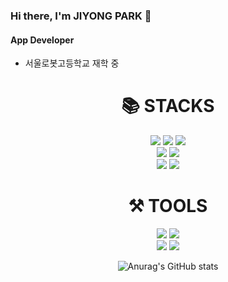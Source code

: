 ### Hi there, I'm JIYONG PARK 👋 

#### App Developer
* 서울로봇고등학교 재학 중

<div align=center><h1>📚 STACKS</h1></div>

<div align=center> 
  <img src="https://img.shields.io/badge/java-007396?style=for-the-badge&logo=java&logoColor=white"> 
  <img src="https://img.shields.io/badge/c++-00599C?style=for-the-badge&logo=c%2B%2B&logoColor=white">
  <img src="https://img.shields.io/badge/python-3776AB?style=for-the-badge&logo=python&logoColor=white"> 
  <br>
  
  <img src="https://img.shields.io/badge/flutter-02569B?style=for-the-badge&logo=flutter&logoColor=white">
  <img src="https://img.shields.io/badge/Dart-0175C2?style=for-the-badge&logo=Dart&logoColor=white">
  <br>

  <img src="https://img.shields.io/badge/github-181717?style=for-the-badge&logo=github&logoColor=white">
  <img src="https://img.shields.io/badge/git-F05032?style=for-the-badge&logo=git&logoColor=white">
  <br>
</div>

<div align=center><h1>⚒️ TOOLS</h1></div>

<div align=center> 
  <img src="https://img.shields.io/badge/Visual Studio Code-007ACC?style=for-the-badge&logo=Visual Studio Code&logoColor=white"> 
  <img src="https://img.shields.io/badge/Android Studio-3DDC84?style=for-the-badge&logo=Android Studio&logoColor=white"> 
  <br>
  
  <img src="https://img.shields.io/badge/GitHub-181717?style=for-the-badge&logo=GitHub&logoColor=white"> 
  <img src="https://img.shields.io/badge/Git-F05032?style=for-the-badge&logo=Git&logoColor=white">
  <br>
</div>

<div align=center>
  
  ![Anurag's GitHub stats](https://github-readme-stats.vercel.app/api?username=jiyong06&show_icons=true&theme=dark)

</div>
